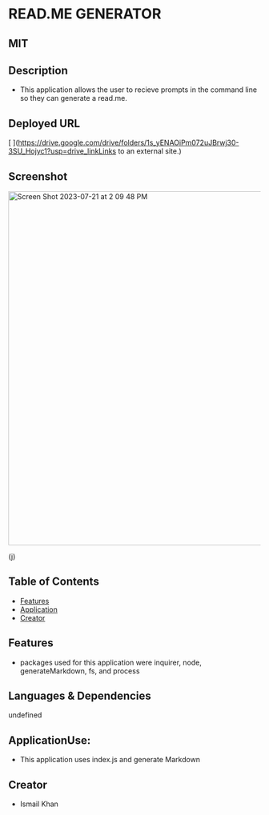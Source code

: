 # READ.ME GENERATOR
  ## MIT



## Description
- This application allows the user to recieve prompts in the command line so they can generate a read.me.

## Deployed URL
[
](https://drive.google.com/drive/folders/1s_yENAOiPm072uJBrwj30-3SU_Hojyc1?usp=drive_linkLinks to an external site.)


## Screenshot
<img width="708" alt="Screen Shot 2023-07-21 at 2 09 48 PM" src="https://github.com/elixit/node-hw/assets/63372291/3772dc39-4d9b-46b8-981c-7cd66ff639e0">

(j)
## Table of Contents
* [Features](#features)
* [Application](#ApplicationUse)
* [Creator](#creator)


## Features
- packages used for this application were inquirer, node, generateMarkdown, fs, and process

## Languages & Dependencies
undefined
## ApplicationUse:
- This application uses index.js and generate Markdown

 ## Creator
- Ismail Khan


